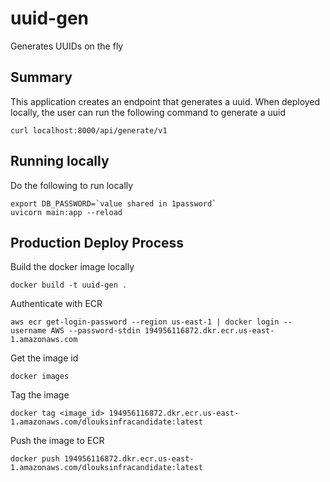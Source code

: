 # uuid-gen
Generates UUIDs on the fly 

## Summary
This application creates an endpoint that generates a uuid. When deployed locally, the user can run the following command to generate a uuid

```
curl localhost:8000/api/generate/v1
```

## Running locally
Do the following to run locally

```
export DB_PASSWORD=`value shared in 1password`
uvicorn main:app --reload
```

## Production Deploy Process
Build the docker image locally
```
docker build -t uuid-gen .
```

Authenticate with ECR
```
aws ecr get-login-password --region us-east-1 | docker login --username AWS --password-stdin 194956116872.dkr.ecr.us-east-1.amazonaws.com
```
Get the image id
```
docker images
```

Tag the image
```
docker tag <image_id> 194956116872.dkr.ecr.us-east-1.amazonaws.com/dlouksinfracandidate:latest
```

Push the image to ECR
```
docker push 194956116872.dkr.ecr.us-east-1.amazonaws.com/dlouksinfracandidate:latest
```